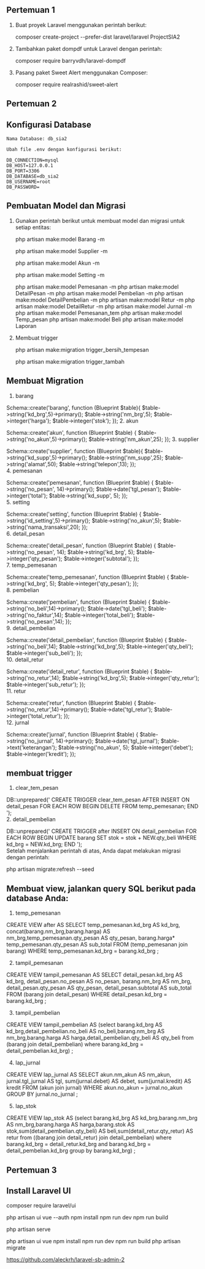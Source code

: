 ## Pertemuan 1
1. Buat proyek Laravel menggunakan perintah berikut:

    composer create-project --prefer-dist laravel/laravel ProjectSIA2

2. Tambahkan paket dompdf untuk Laravel dengan perintah:

    composer require barryvdh/laravel-dompdf

3. Pasang paket Sweet Alert menggunakan Composer:

    composer require realrashid/sweet-alert

## Pertemuan 2

## Konfigurasi Database
    Nama Database: db_sia2

    Ubah file .env dengan konfigurasi berikut:

    DB_CONNECTION=mysql
    DB_HOST=127.0.0.1
    DB_PORT=3306
    DB_DATABASE=db_sia2
    DB_USERNAME=root
    DB_PASSWORD=

## Pembuatan Model dan Migrasi
1. Gunakan perintah berikut untuk membuat model dan migrasi untuk setiap entitas:

     php artisan make:model Barang -m
   
     php artisan make:model Supplier -m
   
     php artisan make:model Akun -m
   
     php artisan make:model Setting -m
   
     php artisan make:model Pemesanan -m
     php artisan make:model DetailPesan -m
     php artisan make:model Pembelian -m
     php artisan make:model DetailPembelian -m
     php artisan make:model Retur -m
     php artisan make:model DetailRetur -m
     php artisan make:model Jurnal -m
     php artisan make:model Pemesanan_tem 
     php artisan make:model Temp_pesan 
     php artisan make:model Beli
     php artisan make:model Laporan

3. Membuat trigger

     php artisan make:migration trigger_bersih_tempesan
   
     php artisan make:migration trigger_tambah

## Membuat Migration
1. barang

 Schema::create('barang', function (Blueprint $table){
     $table->string('kd_brg',5)->primary();
     $table->string('nm_brg',5);
     $table->integer('harga');
     $table->integer('stok');
 }); 
2. akun

 Schema::create('akun', function (Blueprint $table) {
     $table->string('no_akun',5)->primary();
     $table->string('nm_akun',25);
 });
3. supplier

 Schema::create('supplier', function (Blueprint $table){
     $table->string('kd_supp',5)->primary();
     $table->string('nm_supp',25);
     $table->string('alamat',50);
     $table->string('telepon',13);
 });  
4. pemesanan

 Schema::create('pemesanan', function (Blueprint $table) {
     $table->string('no_pesan', 14)->primary();
     $table->date('tgl_pesan');
     $table->integer('total');
     $table->string('kd_supp', 5);
 });    
5. setting

 Schema::create('setting', function (Blueprint $table) {
     $table->string('id_setting',5)->primary();
     $table->string('no_akun',5);
     $table->string('nama_transaksi',20);
 });    
6. detail_pesan

 Schema::create('detail_pesan', function (Blueprint $table) {
     $table->string('no_pesan', 14);
     $table->string('kd_brg', 5);
     $table->integer('qty_pesan');
     $table->integer('subtotal');
 });    
7. temp_pemesanan

  Schema::create('temp_pemesanan', function (Blueprint $table) {
     $table->string('kd_brg', 5);
     $table->integer('qty_pesan');
 });   
8. pembelian

 Schema::create('pembelian', function (Blueprint $table) {
     $table->string('no_beli',14)->primary();
     $table->date('tgl_beli');
     $table->string('no_faktur',14);
     $table->integer('total_beli');
     $table->string('no_pesan',14);
 });    
9. detail_pembelian

 Schema::create('detail_pembelian', function (Blueprint $table) {
     $table->string('no_beli',14);
     $table->string('kd_brg',5);
     $table->integer('qty_beli');
     $table->integer('sub_beli');
 });   
10. detail_retur

 Schema::create('detail_retur', function (Blueprint $table) {
    $table->string('no_retur',14);
    $table->string('kd_brg',5);
    $table->integer('qty_retur');
    $table->integer('sub_retur');
});   
11. retur

 Schema::create('retur', function (Blueprint $table) {
    $table->string('no_retur',14)->primary();
    $table->date('tgl_retur');
    $table->integer('total_retur');
});   
12. jurnal

 Schema::create('jurnal', function (Blueprint $table) {
    $table->string('no_jurnal', 14)->primary();
    $table->date('tgl_jurnal');
    $table->text('keterangan');
    $table->string('no_akun', 5);
    $table->integer('debet');
    $table->integer('kredit');
});  

## membuat trigger
1. clear_tem_pesan

  DB::unprepared('
 CREATE TRIGGER clear_tem_pesan AFTER INSERT ON detail_pesan
 FOR EACH ROW 
 BEGIN
     DELETE FROM temp_pemesanan;
 END
 ');   
2. detail_pembelian

 DB::unprepared('
     CREATE TRIGGER after  INSERT ON detail_pembelian
     FOR EACH ROW BEGIN
         UPDATE barang
             SET stok = stok + NEW.qty_beli
         WHERE
             kd_brg = NEW.kd_brg;
     END
 ');    
Setelah menjalankan perintah di atas, Anda dapat melakukan migrasi dengan perintah:

php artisan migrate:refresh --seed

## Membuat view, jalankan query SQL berikut pada database Anda:
1. temp_pemesanan

CREATE VIEW after AS SELECT temp_pemesanan.kd_brg AS kd_brg, concat(barang.nm_brg,barang.harga) AS nm_brg,temp_pemesanan.qty_pesan AS qty_pesan, barang.harga* temp_pemesanan.qty_pesan AS sub_total FROM (temp_pemesanan join barang) WHERE temp_pemesanan.kd_brg = barang.kd_brg ;

2. tampil_pemesanan

CREATE VIEW tampil_pemesanan AS SELECT detail_pesan.kd_brg AS kd_brg, detail_pesan.no_pesan AS no_pesan, barang.nm_brg AS nm_brg, detail_pesan.qty_pesan AS qty_pesan, detail_pesan.subtotal AS sub_total FROM (barang join detail_pesan) WHERE detail_pesan.kd_brg = barang.kd_brg ;

3. tampil_pembelian

CREATE VIEW tampil_pembelian AS (select barang.kd_brg AS kd_brg,detail_pembelian.no_beli AS no_beli,barang.nm_brg AS nm_brg,barang.harga AS harga,detail_pembelian.qty_beli AS qty_beli from (barang join detail_pembelian) where barang.kd_brg = detail_pembelian.kd_brg) ;

4. lap_jurnal

CREATE VIEW lap_jurnal AS SELECT akun.nm_akun AS nm_akun, jurnal.tgl_jurnal AS tgl, sum(jurnal.debet) AS debet, sum(jurnal.kredit) AS kredit FROM (akun join jurnal) WHERE akun.no_akun = jurnal.no_akun GROUP BY jurnal.no_jurnal ;

5. lap_stok

CREATE VIEW lap_stok AS (select barang.kd_brg AS kd_brg,barang.nm_brg AS nm_brg,barang.harga AS harga,barang.stok AS stok,sum(detail_pembelian.qty_beli) AS beli,sum(detail_retur.qty_retur) AS retur from ((barang join detail_retur) join detail_pembelian) where barang.kd_brg = detail_retur.kd_brg and barang.kd_brg = detail_pembelian.kd_brg group by barang.kd_brg) ;

## Pertemuan 3
## Install Laravel UI
composer require laravel/ui

php artisan ui vue --auth
npm install
npm run dev
npm run build

php artisan serve

php artisan ui vue
npm install
npm run dev
npm run build
php artisan migrate

https://github.com/aleckrh/laravel-sb-admin-2
